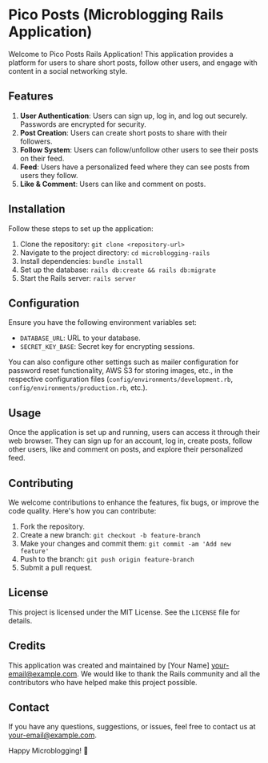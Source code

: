 # Pico Posts (Microblogging Rails Application)

Welcome to Pico Posts Rails Application! This application provides a platform for users to share short posts, follow other users, and engage with content in a social networking style.

## Features

1. **User Authentication**: Users can sign up, log in, and log out securely. Passwords are encrypted for security.
2. **Post Creation**: Users can create short posts to share with their followers.
3. **Follow System**: Users can follow/unfollow other users to see their posts on their feed.
4. **Feed**: Users have a personalized feed where they can see posts from users they follow.
5. **Like & Comment**: Users can like and comment on posts.

## Installation

Follow these steps to set up the application:

1. Clone the repository: `git clone <repository-url>`
2. Navigate to the project directory: `cd microblogging-rails`
3. Install dependencies: `bundle install`
4. Set up the database: `rails db:create && rails db:migrate`
5. Start the Rails server: `rails server`

## Configuration

Ensure you have the following environment variables set:

- `DATABASE_URL`: URL to your database.
- `SECRET_KEY_BASE`: Secret key for encrypting sessions.

You can also configure other settings such as mailer configuration for password reset functionality, AWS S3 for storing images, etc., in the respective configuration files (`config/environments/development.rb`, `config/environments/production.rb`, etc.).

## Usage

Once the application is set up and running, users can access it through their web browser. They can sign up for an account, log in, create posts, follow other users, like and comment on posts, and explore their personalized feed.

## Contributing

We welcome contributions to enhance the features, fix bugs, or improve the code quality. Here's how you can contribute:

1. Fork the repository.
2. Create a new branch: `git checkout -b feature-branch`
3. Make your changes and commit them: `git commit -am 'Add new feature'`
4. Push to the branch: `git push origin feature-branch`
5. Submit a pull request.

## License

This project is licensed under the MIT License. See the `LICENSE` file for details.

## Credits

This application was created and maintained by [Your Name] <your-email@example.com>. We would like to thank the Rails community and all the contributors who have helped make this project possible.

## Contact

If you have any questions, suggestions, or issues, feel free to contact us at <your-email@example.com>.

Happy Microblogging! 🚀
